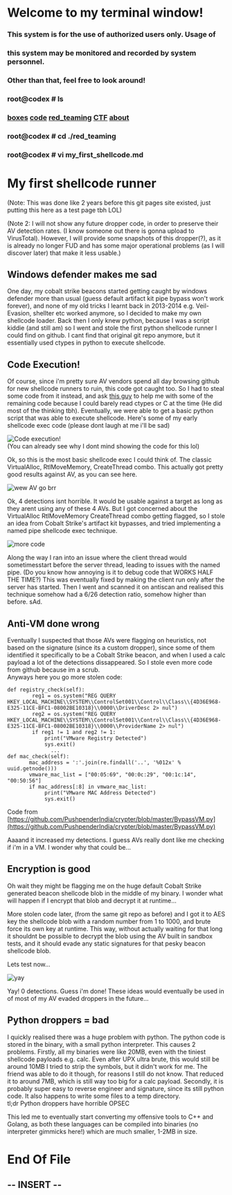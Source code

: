 # Welcome to my terminal window!                                                               
###  This system is for the use of authorized users only.  Usage of   
###  this system may be monitored and recorded by system personnel.                                                                   
###           Other than that, feel free to look around!  
### root@codex # ls
### [boxes](./boxes.md) [code](./code.md) [red_teaming](./red_teaming.md) [CTF](./ctf.md) [about](./about.md)
### root@codex # cd ./red_teaming
### root@codex # vi my_first_shellcode.md


# My first shellcode runner
(Note: This was done like 2 years before this git pages site existed, just putting this here as a test page tbh LOL)

(Note 2: I will not show any future dropper code, in order to preserve their AV detection rates. (I know someone out there is gonna upload to VirusTotal). However, I will provide
some snapshots of this dropper(?), as it is already no longer FUD and has some major operational problems (as I will discover later) that make it less usable.)

## Windows defender makes me sad
One day, my cobalt strike beacons started getting caught by windows defender more than usual (guess default artifact kit pipe bypass won't work forever), and none of my old 
tricks I learnt back in 2013-2014 e.g. Veil-Evasion, shellter etc worked anymore, so I decided to make my own shellcode loader. Back then I only knew python, because I was
a script kiddie (and still am) so I went and stole the first python shellcode runner I could find on github. I cant find that original git repo anymore, but it essentially 
used ctypes in python to execute shellcode. 

## Code Execution!
Of course, since i'm pretty sure AV vendors spend all day browsing github for new shellcode runners to ruin, this code got caught too. So I had to steal some code from it
instead, and ask [this guy](https://medium.com/@jonoans) to help me with some of the remaining code because I could barely read ctypes or C at the time (He did most of the thinking tbh). Eventually, we were able to get a basic python script that was able to execute shellcode. Here's some of my early shellcode exec code (please dont laugh at me i'll be sad)

![Code execution!](./my_first_shellcode_img/image.png)  
(You can already see why I dont mind showing the code for this lol)

Ok, so this is the most basic shellcode exec I could think of. The classic VirtualAlloc, RtlMoveMemory, CreateThread combo. This actually got pretty good results against
AV, as you can see here.

![wew AV go brr](./my_first_shellcode_img/image2.png)

Ok, 4 detections isnt horrible. It would be usable against a target as long as they arent using any of these 4 AVs. But I got concerned about the VirtualAlloc RtlMoveMemory
CreateThread combo getting flagged, so I stole an idea from Cobalt Strike's artifact kit bypasses, and tried implementing a named pipe shellcode exec technique.

![more code](./my_first_shellcode_img/image3.png)

Along the way I ran into an issue where the client thread would sometimesstart before the server thread, leading to issues with the named pipe. (Do you know how annoying is it to debug code that WORKS HALF THE TIME?) This was eventually fixed by making the client run only after the server has started. Then I went and scanned it on antiscan and realised this technique somehow had a 6/26 detection ratio, somehow higher than before. sAd.

## Anti-VM done wrong
Eventually I suspected that those AVs were flagging on heuristics, not based on the signature (since its a custom dropper), since some of them identified it specifically
to be a Cobalt Strike beacon, and when I used a calc payload a lot of the detections dissappeared. So I stole even more code from github because im a scrub.  
Anyways here you go more stolen code:

```
def registry_check(self):  
        reg1 = os.system("REG QUERY HKEY_LOCAL_MACHINE\\SYSTEM\\ControlSet001\\Control\\Class\\{4D36E968-E325-11CE-BFC1-08002BE10318}\\0000\\DriverDesc 2> nul")
        reg2 = os.system("REG QUERY HKEY_LOCAL_MACHINE\\SYSTEM\\ControlSet001\\Control\\Class\\{4D36E968-E325-11CE-BFC1-08002BE10318}\\0000\\ProviderName 2> nul")       
        if reg1 != 1 and reg2 != 1:    
            print("VMware Registry Detected")
            sys.exit()  
              ...
def mac_check(self):
       mac_address = ':'.join(re.findall('..', '%012x' % uuid.getnode()))
       vmware_mac_list = ["00:05:69", "00:0c:29", "00:1c:14", "00:50:56"]
       if mac_address[:8] in vmware_mac_list:
            print("VMware MAC Address Detected")
            sys.exit()
```
Code from [https://github.com/PushpenderIndia/crypter/blob/master/BypassVM.py](https://github.com/PushpenderIndia/crypter/blob/master/BypassVM.py)

Aaaand it increased my detections. I guess AVs really dont like me checking if i'm in a VM. I wonder why that could be...

## Encryption is good

Oh wait they might be flagging me on the huge default Cobalt Strike generated beacon shellcode blob in the middle of my binary. I wonder what will happen if I encrypt that
blob and decrypt it at runtime...

More stolen code later, (from the same git repo as before) and I got it to AES key the shellcode blob with a random number from 1 to 1000, and brute force its own key
at runtime. This way, without actually waiting for that long it shouldnt be possible to decrypt the blob using the AV built in sandbox tests, and it should evade any
static signatures for that pesky beacon shellcode blob.

Lets test now...

![yay](./my_first_shellcode_img/image4.png)

Yay! 0 detections. Guess i'm done!
These ideas would eventually be used in of most of my AV evaded droppers in the future...

## Python droppers = bad
I quickly realised there was a huge problem with python. The python code is stored in the binary, with a small python interpreter. This causes 2 problems. Firstly, all
my binaries were like 20MB, even with the tiniest shellcode payloads e.g. calc. Even after UPX ultra brute, this would still be around 10MB I tried to strip the symbols, but it didn't work for me. The friend was able to do it though, for reasons I still do not know. That reduced it to around 7MB, which is still way too big for a calc payload. 
Secondly, it is probably super easy to reverse engineer and signature, since its still python code. It also happens to write some files to a temp directory.  
tl;dr Python droppers have horrible OPSEC

This led me to eventually start converting my offensive tools to C++ and Golang, as both these languages can be compiled into binaries (no interpreter gimmicks here!) which
are much smaller, 1-2MB in size.




# End Of File
## -- INSERT --
